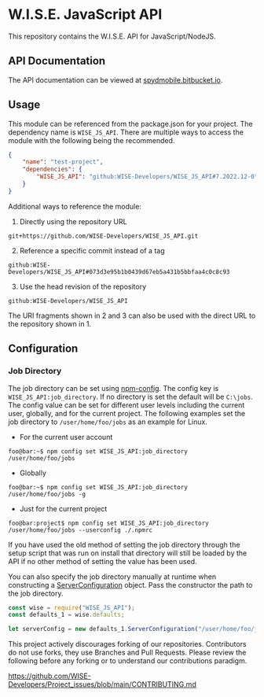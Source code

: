 # W.I.S.E. JavaScript API #

This repository contains the W.I.S.E. API for JavaScript/NodeJS.

## API Documentation

The API documentation can be viewed at [spydmobile.bitbucket.io](https://spydmobile.bitbucket.io/psaas_js/).

## Usage

This module can be referenced from the package.json for your project. The dependency name is `WISE_JS_API`. There are multiple ways to access the module with the following being the recommended.

```json
{
    "name": "test-project",
    "dependencies": {
        "WISE_JS_API": "github:WISE-Developers/WISE_JS_API#7.2022.12-0"
    }
}
```

Additional ways to reference the module:

1) Directly using the repository URL
```
git+https://github.com/WISE-Developers/WISE_JS_API.git
```

2) Reference a specific commit instead of a tag
```
github:WISE-Developers/WISE_JS_API#073d3e95b1b0439d67eb5a431b5bbfaa4c0c8c93
```

3) Use the head revision of the repository
```
github:WISE-Developers/WISE_JS_API
```

The URI fragments shown in 2 and 3 can also be used with the direct URL to the repository shown in 1.

## Configuration

### Job Directory

The job directory can be set using [npm-config](https://docs.npmjs.com/cli-commands/config.html). The config key is `WISE_JS_API:job_directory`. If no directory is set the default will be `C:\jobs`. The config value can be set for different user levels including the current user, globally, and for the current project. The following examples set the job directory to `/user/home/foo/jobs` as an example for Linux.

- For the current user account
```console
foo@bar:~$ npm config set WISE_JS_API:job_directory /user/home/foo/jobs
```

- Globally
```console
foo@bar:~$ npm config set WISE_JS_API:job_directory /user/home/foo/jobs -g
```

- Just for the current project
```console
foo@bar:project$ npm config set WISE_JS_API:job_directory /user/home/foo/jobs --userconfig ./.npmrc
```

If you have used the old method of setting the job directory through the setup script that was run on install that directory will still be loaded by the API if no other method of setting the value has been used.

You can also specify the job directory manually at runtime when constructing a [ServerConfiguration](https://spydmobile.bitbucket.io/psaas_js/classes/_defaults_.serverconfiguration.html) object. Pass the constructor the path to the job directory.

```javascript
const wise = require("WISE_JS_API");
const defaults_1 = wise.defaults;

let serverConfig = new defaults_1.ServerConfiguration("/user/home/foo/jobs");
```

This project actively discourages forking of our repositories. 
Contributors do not use forks, they use Branches and Pull Requests. 
Please review the following before any forking or to understand our contributions paradigm.

https://github.com/WISE-Developers/Project_issues/blob/main/CONTRIBUTING.md
